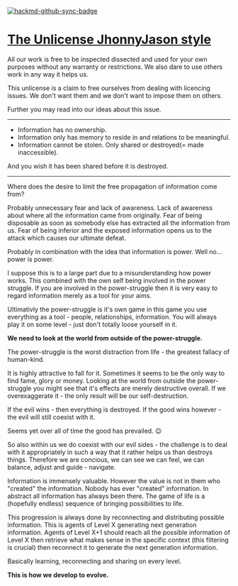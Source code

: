 [![hackmd-github-sync-badge](https://hackmd.io/nCpLO3gxRlSmKVG3Zxy2hA/badge)](https://hackmd.io/nCpLO3gxRlSmKVG3Zxy2hA)
# [The Unlicense JhonnyJason style](https://github.com/JhonnyJason/lenny-unlicense)

All our work is free to be inspected dissected and used for your own purposes without any warranty or restrictions.
We also dare to use others work in any way it helps us.

This unlicense is a claim to free ourselves from dealing with licencing issues. 
We don't want them and we don't want to impose them on others. 

Further you may read into our ideas about this issue. 

---

- Information has no ownership.
- Information only has memory to reside in and relations to be meaningful.
- Information cannot be stolen. Only shared or destroyed(= made inaccessible).

And you wish it has been shared before it is destroyed.

---

Where does the desire to limit the free propagation of information come from?

Probably unnecessary fear and lack of awareness. 
Lack of awareness about where all the information came from originally.
Fear of being disposable as soon as somebody else has extracted all the information from us.
Fear of being inferior and the exposed information opens us to the attack which causes our ultimate defeat.

Probably in combination with the idea that information is power. Well no... power is power.

I suppose this is to a large part due to a misunderstanding how power works. This combined with the own self being involved in the power struggle.
If you are involved in the power-struggle then it is very easy to regard information merely as a tool for your aims.

Ultimativly the power-struggle is it's own game in this game you use everything as a tool - people, relationships, information. You will always play it on some level - just don't totally loose yourself in it.

**We need to look at the world from outside of the power-struggle.**

The power-struggle is the worst distraction from life - the greatest fallacy of human-kind. 

It is highly attractive to fall for it. Sometimes it seems to be the only way to find fame, glory or money.
Looking at the world from outside the power-struggle you might see that it's effects are merely destructive overall. If we overexaggerate it - the only result will be our self-destruction. 

If the evil wins - then everything is destroyed.
If the good wins however - the evil will still coexist with it. 

Seems yet over all of time the good has prevailed. :wink: 

So also within us we do coexist with our evil sides - the challenge is to deal with it appropriately in such a way that it rather helps us than destroys things. Therefore we are concious, we can see we can feel, we can balance, adjust and guide - navigate.

Information is immensely valuable. However the value is not in them who "created" the information. Nobody has ever "created" information. In abstract all information has always been there. The game of life is a (hopefully endless) sequence of bringing possibilities to life. 

This progression is always done by reconnecting and distributing possible information. This is agents of Level X generating next generation information. Agents of Level X+1 should reach all the possible information of Level X then retrieve what makes sense in the specific context (this filtering is crucial) then reconnect it to generate the next generation information.

Basically learning, reconnecting and sharing on every level. 

**This is how we develop to evolve.**
